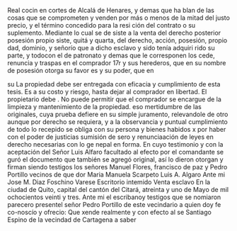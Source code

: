 Real cocin en cortes de Alcalá de Henares, y demas que ha
blan de las cosas que se comprometen y venden por más o menos de
la mitad del justo precio, y el término concedido para la resi
ción del contrato o su suplemento. Mediante lo cual se de
siste a la venta del derecho posterior posesión propio
siste, quitá y quarta, del derecho, acción, posesión, propio
dad, dominio, y señorío que a dicho esclavo y sido tenía adquiri
rido su parte, y todocon el de patronato y demas que le corresponen los cede,
renuncia y traspas en el comprador
17r
y sus herederos, que en su nombre de posesión otorga su favor
es
y su poder, que en

su
La propiedad debe ser entregada con eficacia y cumplimiento de esta tesis. Es a su costo y riesgo, hasta dejar al comprador en libertad. El propietario debe . No puede permitir que el comprador se encargue de la limpieza y mantenimiento de la propiedad.
eso mertidumbre de las originales, cuya prueba defiere en su simple juramento, relevandole de otro aunque por derecho se requiera, y a la observancia y puntual cumplimiento de todo lo recepido se obliga con su persona y bienes habidos
x por haber con el poder de justicias sumisión de sero y renunciaación de leyes en derecho necesarias con lo ge
nepal en forma. En cuyo testimonio y con la aceptación del
Señor Luis Alfaro facultado al efecto por el comandante se
guró el documento que también se agregó original, así lo
dieron otorgan y firman siendo testigos los señores Manuel
Flores, francisco de paz y Pedro Portillo vecinos de que
dor
Maria Manuela Scarpeto
Luis A. Algaro
Ante mi Jose M. Diaz
Foschino Varese
Escritorio intemido
Venta esclavo
En la ciudad de Quito, capital del cantón del Citará, atreinta
y uno de Mayo de mil ochocientos veinti y tres. Ante mi el escribanoy testigos que se nomiaron parecero presentel señor Pedro Portillo de este vecindario a quien doy fe co-noscío y ofrecio: Que xende realmente y con efecto al se
Santiago Espino de la vecindad de Cartagena a saber